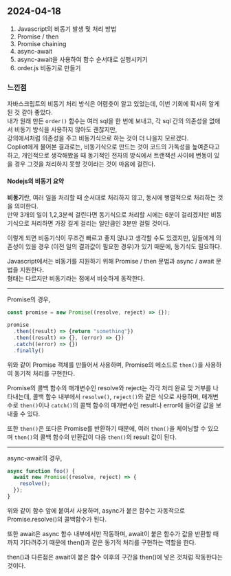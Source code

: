 ## 2024-04-18
1. Javascript의 비동기 발생 및 처리 방법
2. Promise / then
3. Promise chaining
4. async-await
5. async-await을 사용하여 함수 순서대로 실행시키기
6. order.js 비동기로 만들기

### 느낀점
자바스크립트의 비동기 처리 방식은 어렴춧이 알고 있었는데, 이번 기회에 확시히 알게 된 것 같아 좋았다.  
내가 원래 만든 `order()` 함수는 여러 sql을 한 번에 보내고, 각 sql 간의 의존성을 없애서 비동기 방식을 사용하지 않아도 괜찮지만,  
강의에서처럼 의존성을 주고 비동기식으로 하는 것이 더 나을지 모르겠다.  
Copliot에게 물어본 결과로는, 비동기식으로 만드는 것이 코드의 가독성을 높여준다고 하고, 개인적으로 생각해봤을 때 동기적인 전자의 방식에서 트랜잭션 사이에 변동이 있을 경우 그것을 처리하지 못할 것이라는 것이 마음에 걸린다.

#### Nodejs의 비동기 요약
**비동기**란, 여러 일을 처리할 때 순서대로 처리하지 않고, 동시에 병렬적으로 처리하는 것을 의미한다.  
만약 3개의 일이 1,2,3분씩 걸린다면 동기식으로 처리할 시에는 6분이 걸리겠지만 비동기식으로 처리하면 가장 길게 걸리는 일만큼인 3분만 걸릴 것이다.  

이렇게 되면 비동기식이 무조건 빠르고 좋지 않냐고 생각할 수도 있겠지만, 일들에게 의존성이 있을 경우 (이전 일의 결과값이 필요한 경우)가 있기 때문에, 동기식도 필요하다.  

Javascript에서는 비동기를 지원하기 위해 Promise / then 문법과 async / await 문법을 지원한다.  
형태는 다르지만 비동기라는 점에서 비슷하게 동작한다.  

---

Promise의 경우,
```js
const promise = new Promise((resolve, reject) => {});

promise
  .then((result) => {return "something"})
  .then((result) => {}, (error) => {})
  .catch((error) => {})
  .finally()
```
위와 같이 Promise 객체를 만들어서 사용하며, Promise의 메소드로 `then()`을 사용하여 동기적 처리를 구현한다.  

Promise의 콜백 함수의 매개변수인 resolve와 reject는 각각 처리 완료 및 거부를 나타내는데, 콜백 함수 내부에서 `resolve()`, `reject()`와 같은 식으로 사용하며, 매개변수로 `then()`이나 `catch()`의 콜백 함수의 매개변수인 result나 error에 들어갈 값을 보내줄 수 있다.  

또한 `then()`은 또다른 Promise를 반환하기 때문에, 여러 `then()`을 체이닝할 수 있으며 `then()`의 콜백 함수의 반환값이 다음 `then()`의 result 값이 된다.

---

async-await의 경우,
```js
async function foo() {
  await new Promise((resolve, reject) => {
    resolve();
  });
}
```
위와 같이 함수 앞에 붙여서 사용하며, async가 붙은 함수는 자동적으로 Promise.resolve()의 콜백함수가 된다.  

또한 await은 async 함수 내부에서만 작동하며, await이 붙은 함수가 값을 반환할 때까지 기다려주기 때문에 then()과 같은 동기적 처리를 구현하는 역할을 한다.  

then()과 다른점은 await이 붙은 함수 이후의 구간을 then()에 넣은 것처럼 작동한다는 것이다.  
